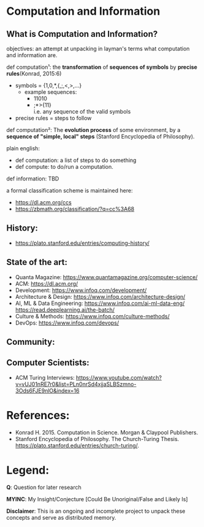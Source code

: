 # Computation and Information
## What is Computation and Information?

objectives: an attempt at unpacking in layman's terms what computation and information are.


def computation¹: the **transformation** of **sequences of symbols** by **precise rules**(Konrad, 2015:6)

- symbols = {1,0,\*,{,;,<,>,...}
  - example sequences:
    - 11010
    - ;\*>{11}  
      i.e. any sequence of the valid symbols
- precise rules = steps to follow


def computation²: The **evolution process** of some environment, by a **sequence of "simple, local" steps** (Stanford Encyclopedia of Philosophy).

plain english:
- def computation: a list of steps to do something
- def compute: to do/run a computation.


def information: TBD

a formal classification scheme is maintained here: 
- https://dl.acm.org/ccs
- https://zbmath.org/classification/?q=cc%3A68

    
## History:
- https://plato.stanford.edu/entries/computing-history/

## State of the art:
- Quanta Magazine: https://www.quantamagazine.org/computer-science/
- ACM: https://dl.acm.org/
- Development: https://www.infoq.com/development/
- Architecture & Design: https://www.infoq.com/architecture-design/
- AI, ML & Data Engineering: 
    https://www.infoq.com/ai-ml-data-eng/
    https://read.deeplearning.ai/the-batch/
- Culture & Methods: 
    https://www.infoq.com/culture-methods/
- DevOps: https://www.infoq.com/devops/

## Community:

## Computer Scientists:
- ACM Turing Interviews: https://www.youtube.com/watch?v=vUJ01nRE7r0&list=PLn0nrSd4xjjaSLBSzmno-3Ods6FJE9nlO&index=16

# References:
- Konrad H. 2015. Computation in Science. Morgan & Claypool Publishers.
- Stanford Encyclopedia of Philosophy. The Church-Turing Thesis. https://plato.stanford.edu/entries/church-turing/.

# Legend:
**Q**: Question for later research

**MYINC**: My Insight/Conjecture [Could Be Unoriginal/False and Likely Is]


**Disclaimer**: This is an ongoing and incomplete project to unpack these concepts and serve as distributed memory.